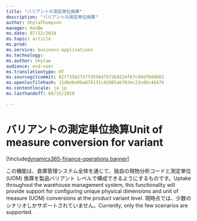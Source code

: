 ```yaml
---
title: "バリアントの測定単位換算"
description: "バリアントの測定単位換算"
author: ShylaThompson
manager: AnnBe
ms.date: 07/22/2018
ms.topic: article
ms.prod: 
ms.service: business-applications
ms.technology: 
ms.author: shylaw
audience: end-user
ms.translationtype: HT
ms.sourcegitcommit: 62ff356275ffd55047573b9224fb7c94df8dd602
ms.openlocfilehash: 11dbebe9ba676131c42085ab783ec23cd6c46476
ms.contentlocale: ja-jp
ms.lasthandoff: 08/15/2018

---
```

#  <a name="unit-of-measure-conversion-for-variant"></a><span data-ttu-id="bfef1-103">バリアントの測定単位換算</span><span class="sxs-lookup"><span data-stu-id="bfef1-103">Unit of measure conversion for variant</span></span>

[!include[dynamics365-finance-operations banner](../includes/dynamics365-finance-operations.md)]



<span data-ttu-id="bfef1-104">この機能は、倉庫管理システム全体を通じて、独自の現物分析コードと測定単位 (UOM) 換算を製品バリアント レベルで構成できるようにするものです。</span><span class="sxs-lookup"><span data-stu-id="bfef1-104">Uptake throughout the warehouse management system, this functionality will provide support for configuring unique physical dimensions and unit of measure (UOM) conversions at the product variant level.</span></span> <span data-ttu-id="bfef1-105">現時点では、少数のシナリオしかサポートされていません。</span><span class="sxs-lookup"><span data-stu-id="bfef1-105">Currently, only the few scenarios are supported.</span></span>


